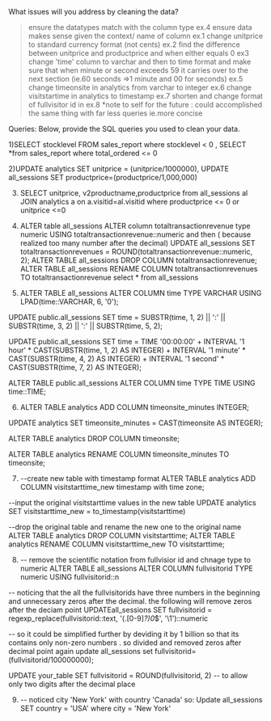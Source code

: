 What issues will you address by cleaning the data?
> ensure the datatypes match with the column type ex.4
> ensure data makes sense given the context/ name of column ex.1
> change unitprice to standard currency format (not cents) ex.2
> find the difference between unitprice and productprice and when either equals 0 ex3
> change 'time' column to varchar and then to time format and make sure that when minute or second exceeds 59 it carries over to the next section (ie.60 seconds =>1 minute and 00 for seconds) ex.5
> change timeonsite in analytics  from varchar to integer ex.6 
> change visitstartime in analytics to timestamp ex.7
> shorten and change format of fullvisitor id in ex.8 *note to self for the future :  could accomplished the same thing with far less queries ie.more concise



Queries:
Below, provide the SQL queries you used to clean your data.

1)SELECT stocklevel FROM sales_report
where stocklevel < 0 ,
SELECT *from sales_report
where total_ordered <=  0 

2)UPDATE analytics
SET unitprice = (unitprice/1000000),
UPDATE all_sessions
SET productprice=(productprice/1,000,000)

3) SELECT unitprice, v2productname,productprice from all_sessions al
JOIN analytics a on a.visitid=al.visitid
where productprice <= 0 or unitprice <=0

4) ALTER table all_sessions
   ALTER column totaltransactionrevenue type  numeric
   USING totaltransactionrevenue::numeric
   and then ( because realized too many number after the decimal)
   UPDATE all_sessions
SET totaltransactionrevenues = ROUND(totaltransactionrevenue::numeric, 2);
ALTER TABLE all_sessions
DROP COLUMN totaltransactionrevenue;
ALTER TABLE all_sessions
RENAME COLUMN totaltransactionrevenues TO totaltransactionrevenue
select * from all_sessions

5) ALTER TABLE all_sessions
ALTER COLUMN time
TYPE VARCHAR
USING LPAD(time::VARCHAR, 6, '0');

UPDATE public.all_sessions
SET time = SUBSTR(time, 1, 2) || ':' || SUBSTR(time, 3, 2) || ':' || SUBSTR(time, 5, 2);

UPDATE public.all_sessions
SET time = TIME '00:00:00' + 
           INTERVAL '1 hour' * CAST(SUBSTR(time, 1, 2) AS INTEGER) +
           INTERVAL '1 minute' * CAST(SUBSTR(time, 4, 2) AS INTEGER) +
           INTERVAL '1 second' * CAST(SUBSTR(time, 7, 2) AS INTEGER);
		 
		   
ALTER TABLE public.all_sessions
ALTER COLUMN time TYPE TIME USING time::TIME;

6) ALTER TABLE analytics ADD COLUMN timeonsite_minutes INTEGER;

UPDATE analytics
SET timeonsite_minutes = CAST(timeonsite AS INTEGER);

ALTER TABLE analytics DROP COLUMN timeonsite;

ALTER TABLE analytics RENAME COLUMN timeonsite_minutes TO timeonsite;

7) --create new table with timestamp format
ALTER TABLE analytics ADD COLUMN visitstarttime_new timestamp with time zone;

--input the original visitstarttime values in the new table
UPDATE analytics
SET visitstarttime_new = to_timestamp(visitstarttime)

--drop the original table and rename the new one to the original name
ALTER TABLE analytics DROP COLUMN visitstarttime;
ALTER TABLE analytics RENAME COLUMN visitstarttime_new TO visitstarttime;

8) -- remove the scientific notation from fullvisior id and chnage type to numeric 
ALTER TABLE all_sessions ALTER COLUMN fullvisitorid TYPE numeric USING fullvisitorid::n

-- noticing that the all the fullvisitorids have three numbers in the beginning and unnecessary zeros after the decimal. the following will remove zeros after the deciam point
UPDATEall_sessions
SET fullvisitorid = regexp_replace(fullvisitorid::text, '(\.[0-9]*?)0*$', '\1')::numeric

-- so it could be simplified further by deviding it by 1 billion so that its contains only non-zero numbers . so divided and removed zeros after decimal point again
update all_sessions
set fullvisitorid=(fullvisitorid/100000000);

UPDATE your_table
SET fullvisitorid = ROUND(fullvisitorid, 2) -- to allow only two digits after the decimal place 

9) -- noticed city 'New York' with country 'Canada' so:
  Update all_sessions 
SET country = 'USA' where city = 'New York'




